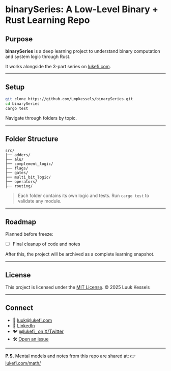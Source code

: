 # binarySeries: A Low-Level Binary + Rust Learning Repo

## Purpose

**binarySeries** is a deep learning project to understand binary computation and system logic through Rust.

It works alongside the 3-part series on [lukefi.com](https://lukefi.com/).

---

## Setup

```bash
git clone https://github.com/Lmpkessels/binarySeries.git
cd binarySeries
cargo test
```

Navigate through folders by topic.

---

## Folder Structure

```
src/
├── adders/
├── alu/
├── complement_logic/
├── flags/
├── gates/
├── multi_bit_logic/
├── operators/
├── routing/
```

> Each folder contains its own logic and tests.
> Run `cargo test` to validate any module.

---

## Roadmap

Planned before freeze:

- [ ] Final cleanup of code and notes

After this, the project will be archived as a complete learning snapshot.

---

## License

This project is licensed under the [MIT License](./LICENSE).
© 2025 Luuk Kessels

---

## Connect

- 📧 [luuk@lukefi.com](mailto:luuk@lukefi.com)
- 🧠 [LinkedIn](https://www.linkedin.com/in/luuk-kessels/)
- 🐦 [@lukefi\_ on X/Twitter](https://x.com/lukefi_)
- 🛠️ [Open an issue](https://github.com/Lmpkessels/rust101/issues/new)

---

**P.S.** Mental models and notes from this repo are shared at:
👉 [lukefi.com/math/](https://lukefi.com/math/)
